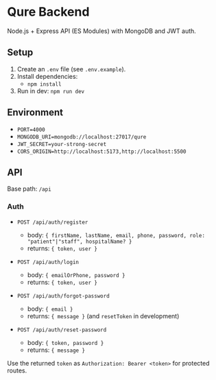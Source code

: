 # Qure Backend

Node.js + Express API (ES Modules) with MongoDB and JWT auth.

## Setup

1. Create an `.env` file (see `.env.example`).
2. Install dependencies:
   - `npm install`
3. Run in dev: `npm run dev`

## Environment

- `PORT=4000`
- `MONGODB_URI=mongodb://localhost:27017/qure`
- `JWT_SECRET=your-strong-secret`
- `CORS_ORIGIN=http://localhost:5173,http://localhost:5500`

## API

Base path: `/api`

### Auth

- `POST /api/auth/register`

  - body: `{ firstName, lastName, email, phone, password, role: "patient"|"staff", hospitalName? }`
  - returns: `{ token, user }`

- `POST /api/auth/login`

  - body: `{ emailOrPhone, password }`
  - returns: `{ token, user }`

- `POST /api/auth/forgot-password`

  - body: `{ email }`
  - returns: `{ message }` (and `resetToken` in development)

- `POST /api/auth/reset-password`
  - body: `{ token, password }`
  - returns: `{ message }`

Use the returned `token` as `Authorization: Bearer <token>` for protected routes.
